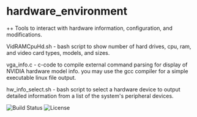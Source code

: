 # hardware_environment
++ Tools to interact with hardware information, configuration, and modifications.

VidRAMCpuHd.sh - bash script to show number of hard drives, cpu, ram, and video card types, models, and sizes.

vga_info.c - c-code to compile external command parsing for display of NVIDIA hardware model info.  you may use the gcc compiler for a simple executable linux file output. 

hw_info_select.sh - bash script to select a hardware device to output detailed information from a list of the system's peripheral devices.


![Build Status](https://github.com/dragondust76/myproject/actions/workflows/ci.yml/badge.svg)
![License](https://img.shields.io/github/license/dragondust76/myproject)
